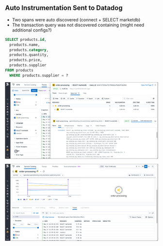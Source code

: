 ## Auto Instrumentation Sent to Datadog

* Two spans were auto discovered (connect + SELECT marketdb)
* The transaction query was not discovered containing (might need additional configs?)
```sql
SELECT products.id,
  products.name,
  products.category,
  products.quantity,
  products.price,
  products.supplier
FROM products
  WHERE products.supplier = ?
```

![](../img/otel-auto-01.png)

![](../img/otel-auto-02.png)
